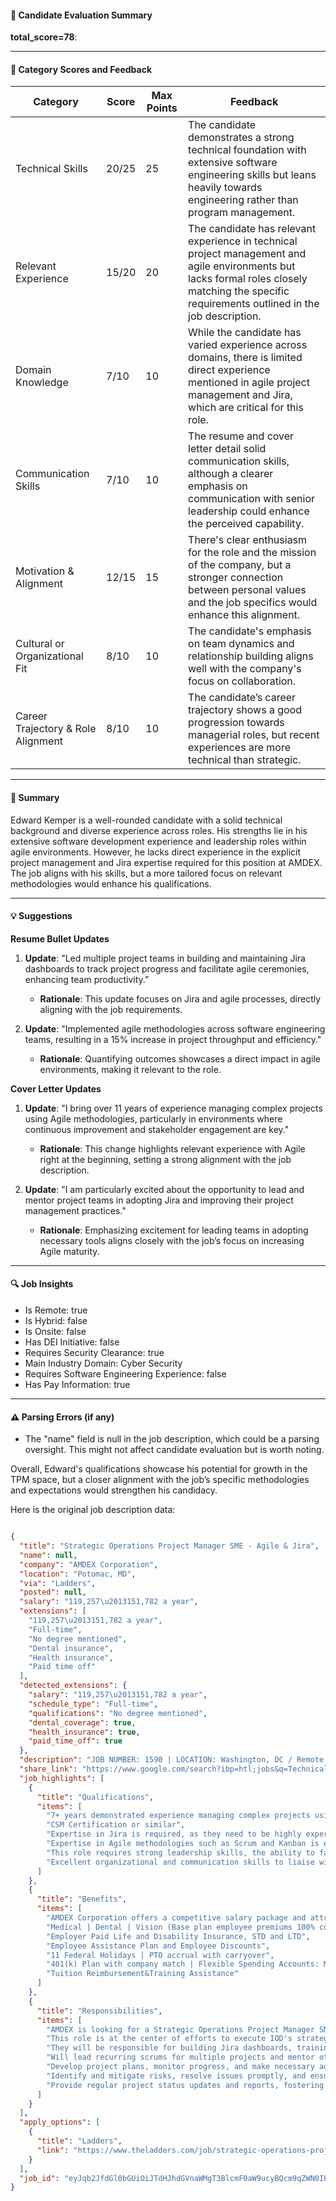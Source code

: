 #### 📄 Candidate Evaluation Summary
**total_score=78**:  

---

#### 🎯 Category Scores and Feedback

| Category                        | Score  | Max Points | Feedback                                                                                                                                                                                |
|--------------------------------|--------|------------|-----------------------------------------------------------------------------------------------------------------------------------------------------------------------------------------|
| Technical Skills               | 20/25  | 25         | The candidate demonstrates a strong technical foundation with extensive software engineering skills but leans heavily towards engineering rather than program management.               |
| Relevant Experience              | 15/20  | 20         | The candidate has relevant experience in technical project management and agile environments but lacks formal roles closely matching the specific requirements outlined in the job description. |
| Domain Knowledge                 | 7/10   | 10         | While the candidate has varied experience across domains, there is limited direct experience mentioned in agile project management and Jira, which are critical for this role.             |
| Communication Skills             | 7/10   | 10         | The resume and cover letter detail solid communication skills, although a clearer emphasis on communication with senior leadership could enhance the perceived capability.                 |
| Motivation & Alignment           | 12/15  | 15         | There's clear enthusiasm for the role and the mission of the company, but a stronger connection between personal values and the job specifics would enhance this alignment.                |
| Cultural or Organizational Fit   | 8/10   | 10         | The candidate's emphasis on team dynamics and relationship building aligns well with the company's focus on collaboration.                                                                  |
| Career Trajectory & Role Alignment | 8/10   | 10         | The candidate’s career trajectory shows a good progression towards managerial roles, but recent experiences are more technical than strategic.                                           |

---

#### 🧾 Summary
Edward Kemper is a well-rounded candidate with a solid technical background and diverse experience across roles. His strengths lie in his extensive software development experience and leadership roles within agile environments. However, he lacks direct experience in the explicit project management and Jira expertise required for this position at AMDEX. The job aligns with his skills, but a more tailored focus on relevant methodologies would enhance his qualifications.

---

#### 💡 Suggestions

**Resume Bullet Updates**  
1. **Update**: "Led multiple project teams in building and maintaining Jira dashboards to track project progress and facilitate agile ceremonies, enhancing team productivity.”
   - **Rationale**: This update focuses on Jira and agile processes, directly aligning with the job requirements.

2. **Update**: "Implemented agile methodologies across software engineering teams, resulting in a 15% increase in project throughput and efficiency."
   - **Rationale**: Quantifying outcomes showcases a direct impact in agile environments, making it relevant to the role.

**Cover Letter Updates**  
1. **Update**: "I bring over 11 years of experience managing complex projects using Agile methodologies, particularly in environments where continuous improvement and stakeholder engagement are key."
   - **Rationale**: This change highlights relevant experience with Agile right at the beginning, setting a strong alignment with the job description.

2. **Update**: "I am particularly excited about the opportunity to lead and mentor project teams in adopting Jira and improving their project management practices."
   - **Rationale**: Emphasizing excitement for leading teams in adopting necessary tools aligns closely with the job’s focus on increasing Agile maturity.

---

#### 🔍 Job Insights

- Is Remote: true  
- Is Hybrid: false  
- Is Onsite: false  
- Has DEI Initiative: false  
- Requires Security Clearance: true  
- Main Industry Domain: Cyber Security  
- Requires Software Engineering Experience: false  
- Has Pay Information: true  

---

#### ⚠️ Parsing Errors (if any)

- The "name" field is null in the job description, which could be a parsing oversight. This might not affect candidate evaluation but is worth noting. 

Overall, Edward's qualifications showcase his potential for growth in the TPM space, but a closer alignment with the job’s specific methodologies and expectations would strengthen his candidacy.

Here is the original job description data:

```json

{
  "title": "Strategic Operations Project Manager SME - Agile & Jira",
  "name": null,
  "company": "AMDEX Corporation",
  "location": "Potomac, MD",
  "via": "Ladders",
  "posted": null,
  "salary": "119,257\u2013151,782 a year",
  "extensions": [
    "119,257\u2013151,782 a year",
    "Full-time",
    "No degree mentioned",
    "Dental insurance",
    "Health insurance",
    "Paid time off"
  ],
  "detected_extensions": {
    "salary": "119,257\u2013151,782 a year",
    "schedule_type": "Full-time",
    "qualifications": "No degree mentioned",
    "dental_coverage": true,
    "health_insurance": true,
    "paid_time_off": true
  },
  "description": "JOB NUMBER: 1590 | LOCATION: Washington, DC / Remote CLEARANCE/ACCESS LEVEL: Secret\n\nAMDEX.ai The Art of Data Science\n\nWe are a seasoned Full-spectrum data solutions firm. We deliver insights, strategies, data analytics, and technical expertise to accelerate data modernization. We specialize in data sciences and cloud solutions, application development and maintenance, program management, and health IT operations leveraging experience and trusted talent to solve the federal government's most pressing business and technical challenges. Without you, it's just data.\n\nAMDEX is looking for a Strategic Operations Project Manager SME - Agile & Jira in support of Cyber Security operational processes.\n\u2022 This role is at the center of efforts to execute IOD's strategy to operationalize CISA resources in support of CIRCIA.\n\u2022 They will be responsible for building Jira dashboards, training internal project teams on its use, and helping IOD automate the production of project status information for leadership and senior stakeholder consumption.\n\u2022 Will lead recurring scrums for multiple projects and mentor other project team members to increase IOD's Agile project management maturity.\n\u2022 Develop project plans, monitor progress, and make necessary adjustments to keep projects on track.\n\u2022 Identify and mitigate risks, resolve issues promptly, and ensure alignment with organizational goals and objectives is essential.\n\u2022 Provide regular project status updates and reports, fostering a collaborative team environment, and driving continuous improvement in project management practices.\n\nRequired Education, Experience, & Skills\n\u2022 7+ years demonstrated experience managing complex projects using Agile methodologies and Jira.\n\u2022 CSM Certification or similar.\n\u2022 Expertise in Jira is required, as they need to be highly experienced in leveraging the full potential of the platform.\n\u2022 Expertise in Agile methodologies such as Scrum and Kanban is essential.\n\u2022 This role requires strong leadership skills, the ability to facilitate Agile ceremonies, and proficiency in using Jira for project tracking and management.\n\u2022 Excellent organizational and communication skills to liaise with cross-functional teams, stakeholders, and senior management.\n\nThis position is contingent on contract award.\n\nAMDEX Corporation offers a competitive salary package and attractive benefits package.\n\u2022 Medical | Dental | Vision (Base plan employee premiums 100% company paid)\n\u2022 Employer Paid Life and Disability Insurance, STD and LTD\n\u2022 Employee Assistance Plan and Employee Discounts\n\u2022 11 Federal Holidays | PTO accrual with carryover\n\u2022 401(k) Plan with company match | Flexible Spending Accounts: Medical, Dependent, Transit\n\u2022 Tuition Reimbursement&Training Assistance",
  "share_link": "https://www.google.com/search?ibp=htl;jobs&q=Technical+Program+Manager&htidocid=vbQYdqJinRNpsu0FAAAAAA%3D%3D&hl=en-US&shndl=37&shmd=H4sIAAAAAAAA_yWOsQrCMBRFce0nOL3JQbQRwUWnYotQiBa6uJU0PNKUNC_kZehf-YtGXC73LPfc4rMpnn2KKqGxGl4Bc7XkGbpIM-oEUnllMEIvGzhCZaxD2EFro8rY0giMKuoJyMODyDjc3qaUAl-FYHal4ZQHdalpEeRxpFXMNPIvBp5UxOCyezhfTmsZvNlDJevmDXeKgf5XwHroKNGi9AFk_QUfD6tbsgAAAA&shmds=v1_AQbUm97GILVyq_vnjd0k-9DsVr8mNQgKbR2EwrgNARGFY0e7iw&source=sh/x/job/li/m1/1#fpstate=tldetail&htivrt=jobs&htiq=Technical+Program+Manager&htidocid=vbQYdqJinRNpsu0FAAAAAA%3D%3D",
  "job_highlights": [
    {
      "title": "Qualifications",
      "items": [
        "7+ years demonstrated experience managing complex projects using Agile methodologies and Jira",
        "CSM Certification or similar",
        "Expertise in Jira is required, as they need to be highly experienced in leveraging the full potential of the platform",
        "Expertise in Agile methodologies such as Scrum and Kanban is essential",
        "This role requires strong leadership skills, the ability to facilitate Agile ceremonies, and proficiency in using Jira for project tracking and management",
        "Excellent organizational and communication skills to liaise with cross-functional teams, stakeholders, and senior management"
      ]
    },
    {
      "title": "Benefits",
      "items": [
        "AMDEX Corporation offers a competitive salary package and attractive benefits package",
        "Medical | Dental | Vision (Base plan employee premiums 100% company paid)",
        "Employer Paid Life and Disability Insurance, STD and LTD",
        "Employee Assistance Plan and Employee Discounts",
        "11 Federal Holidays | PTO accrual with carryover",
        "401(k) Plan with company match | Flexible Spending Accounts: Medical, Dependent, Transit",
        "Tuition Reimbursement&Training Assistance"
      ]
    },
    {
      "title": "Responsibilities",
      "items": [
        "AMDEX is looking for a Strategic Operations Project Manager SME - Agile & Jira in support of Cyber Security operational processes",
        "This role is at the center of efforts to execute IOD's strategy to operationalize CISA resources in support of CIRCIA",
        "They will be responsible for building Jira dashboards, training internal project teams on its use, and helping IOD automate the production of project status information for leadership and senior stakeholder consumption",
        "Will lead recurring scrums for multiple projects and mentor other project team members to increase IOD's Agile project management maturity",
        "Develop project plans, monitor progress, and make necessary adjustments to keep projects on track",
        "Identify and mitigate risks, resolve issues promptly, and ensure alignment with organizational goals and objectives is essential",
        "Provide regular project status updates and reports, fostering a collaborative team environment, and driving continuous improvement in project management practices"
      ]
    }
  ],
  "apply_options": [
    {
      "title": "Ladders",
      "link": "https://www.theladders.com/job/strategic-operations-project-manager-sme-agile-jira-amdexcorporation-potomac-md_75823072?utm_campaign=google_jobs_apply&utm_source=google_jobs_apply&utm_medium=organic"
    }
  ],
  "job_id": "eyJqb2JfdGl0bGUiOiJTdHJhdGVnaWMgT3BlcmF0aW9ucyBQcm9qZWN0IE1hbmFnZXIgU01FIC0gQWdpbGUgXHUwMDI2IEppcmEiLCJjb21wYW55X25hbWUiOiJBTURFWCBDb3Jwb3JhdGlvbiIsImFkZHJlc3NfY2l0eSI6IlBvdG9tYWMsIE1EIiwiaHRpZG9jaWQiOiJ2YlFZZHFKaW5STnBzdTBGQUFBQUFBPT0iLCJ1dWxlIjoidytDQUlRSUNJTlZXNXBkR1ZrSUZOMFlYUmxjdyJ9"
}